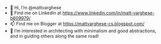 - 👋 Hi, I’m @mattvarghese
- 👀 Find me on LinkedIn at https://www.linkedin.com/in/matt-varghese-b609979/
- 📫 Find me on Blogger at https://mattvarghese-cs.blogspot.com/
- 💞️ I’m interested in architecting with minimalism and good abstractions, and in guiding others along the same road!

<!---
mattvarghese/mattvarghese is a ✨ special ✨ repository because its `README.md` (this file) appears on your GitHub profile.
You can click the Preview link to take a look at your changes.
- 🌱 I’m currently creating a YouTube channel at https://www.youtube.com/channel/UCs2xrnLFzKFeZMhwn7_CquQ
--->
